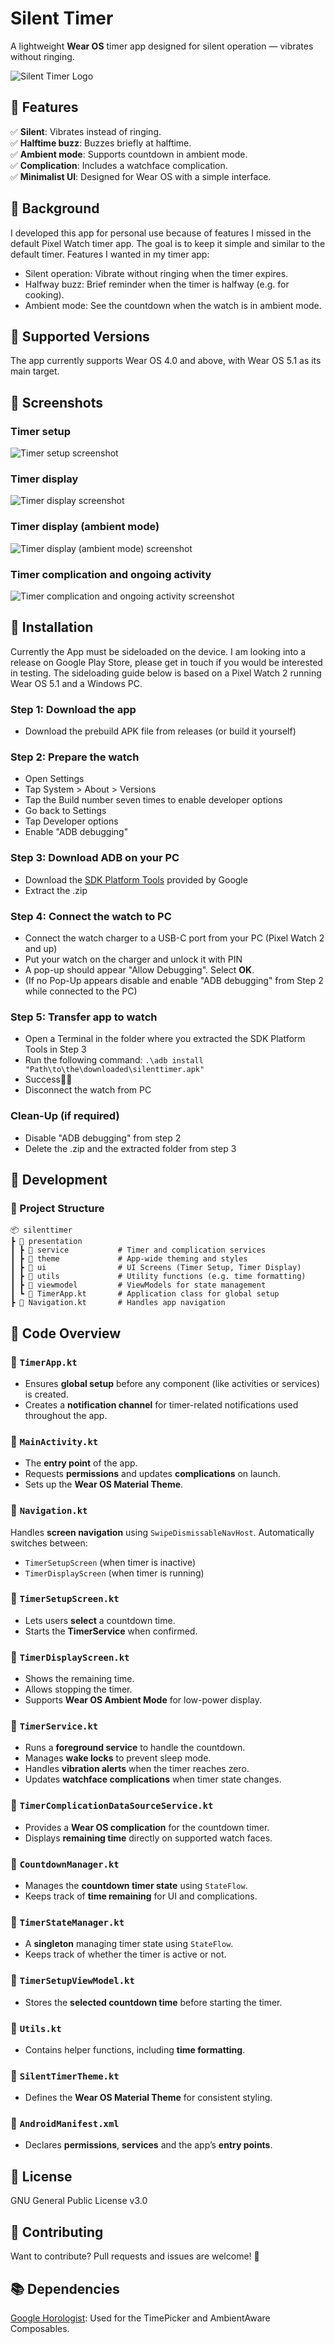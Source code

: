 # **Silent Timer**
A lightweight **Wear OS** timer app designed for silent operation — vibrates without ringing.

![Silent Timer Logo](logo.svg)

## **📌 Features**
 ✅ **Silent**: Vibrates instead of ringing.<br>
 ✅ **Halftime buzz**: Buzzes briefly at halftime.<br>
 ✅ **Ambient mode**: Supports countdown in ambient mode.<br>
 ✅ **Complication**: Includes a watchface complication.<br>
 ✅ **Minimalist UI**: Designed for Wear OS with a simple interface.<br>

## **🌌 Background**
I developed this app for personal use because of features I missed in the default Pixel Watch 
timer app. The goal is to keep it simple and similar to the default timer. Features I
wanted in my timer app:
- Silent operation: Vibrate without ringing when the timer expires.
- Halfway buzz: Brief reminder when the timer is halfway (e.g. for cooking).
- Ambient mode: See the countdown when the watch is in ambient mode.

## **🔧 Supported Versions**
The app currently supports Wear OS 4.0 and above, with Wear OS 5.1 as its main target.

## **📸 Screenshots**
### Timer setup
![Timer setup screenshot](screenshots/timer_setup_screen_small.png)
### Timer display
![Timer display screenshot](screenshots/timer_display_screen_small.png)
### Timer display (ambient mode)
![Timer display (ambient mode) screenshot](screenshots/ambient_mode_small.png)
### Timer complication and ongoing activity
![Timer complication and ongoing activity screenshot](screenshots/complication_small.png)

## **🚀 Installation**
Currently the App must be sideloaded on the device. 
I am looking into a release on Google Play Store, please get in touch if you would be interested in testing.
The sideloading guide below is based on a Pixel Watch 2 running Wear OS 5.1 and a Windows PC.

### **Step 1: Download the app**
- Download the prebuild APK file from releases (or build it yourself)

### **Step 2: Prepare the watch**
- Open Settings
- Tap System > About > Versions
- Tap the Build number seven times to enable developer options
- Go back to Settings
- Tap Developer options
- Enable "ADB debugging"

### **Step 3: Download ADB on your PC**
- Download the [SDK Platform Tools](https://developer.android.com/tools/releases/platform-tools) provided by Google
- Extract the .zip

### **Step 4: Connect the watch to PC**
- Connect the watch charger to a USB-C port from your PC (Pixel Watch 2 and up)
- Put your watch on the charger and unlock it with PIN
- A pop-up should appear "Allow Debugging". Select **OK**. 
- (If no Pop-Up appears disable and enable "ADB debugging" from Step 2 while connected to the PC)

### **Step 5: Transfer app to watch**
- Open a Terminal in the folder where you extracted the SDK Platform Tools in Step 3
- Run the following command: ```.\adb install "Path\to\the\downloaded\silenttimer.apk"```
- Success🎉🎉
- Disconnect the watch from PC

### **Clean-Up (if required)**
- Disable "ADB debugging" from step 2
- Delete the .zip and the extracted folder from step 3

## **🚀 Development**

### **📂 Project Structure**
```
📦 silenttimer
┣ 📂 presentation
┃ ┣ 📂 service           # Timer and complication services
┃ ┣ 📂 theme             # App-wide theming and styles
┃ ┣ 📂 ui                # UI Screens (Timer Setup, Timer Display)
┃ ┣ 📂 utils             # Utility functions (e.g. time formatting)
┃ ┣ 📂 viewmodel         # ViewModels for state management
┃ ┗ 📜 TimerApp.kt       # Application class for global setup
┣ 📜 Navigation.kt       # Handles app navigation
```  

## **📝 Code Overview**

### **🔹 `TimerApp.kt`**
- Ensures **global setup** before any component (like activities or services) is created.
- Creates a **notification channel** for timer-related notifications used throughout the app.

### **🔹 `MainActivity.kt`**
- The **entry point** of the app.
- Requests **permissions** and updates **complications** on launch.
- Sets up the **Wear OS Material Theme**.

### **🔹 `Navigation.kt`**
Handles **screen navigation** using `SwipeDismissableNavHost`. Automatically switches between:
- `TimerSetupScreen` (when timer is inactive)
- `TimerDisplayScreen` (when timer is running)

### **🔹 `TimerSetupScreen.kt`**
- Lets users **select** a countdown time.
- Starts the **TimerService** when confirmed.

### **🔹 `TimerDisplayScreen.kt`**
- Shows the remaining time.
- Allows stopping the timer.
- Supports **Wear OS Ambient Mode** for low-power display.

### **🔹 `TimerService.kt`**
- Runs a **foreground service** to handle the countdown.
- Manages **wake locks** to prevent sleep mode.
- Handles **vibration alerts** when the timer reaches zero.
- Updates **watchface complications** when timer state changes.

### **🔹 `TimerComplicationDataSourceService.kt`**
- Provides a **Wear OS complication** for the countdown timer.
- Displays **remaining time** directly on supported watch faces.

### **🔹 `CountdownManager.kt`**
- Manages the **countdown timer state** using `StateFlow`.
- Keeps track of **time remaining** for UI and complications.

### **🔹 `TimerStateManager.kt`**
- A **singleton** managing timer state using `StateFlow`.
- Keeps track of whether the timer is active or not.

### **🔹 `TimerSetupViewModel.kt`**
- Stores the **selected countdown time** before starting the timer.

### **🔹 `Utils.kt`**
- Contains helper functions, including **time formatting**.

### **🔹 `SilentTimerTheme.kt`**
- Defines the **Wear OS Material Theme** for consistent styling.

### **🔹 `AndroidManifest.xml`**
- Declares **permissions**, **services** and the app’s **entry points**.

## **📜 License**
GNU General Public License v3.0

## **🤝 Contributing**
Want to contribute? Pull requests and issues are welcome! 🎉

## **📚 Dependencies**
[Google Horologist](https://github.com/google/horologist): Used for the TimePicker and AmbientAware Composables.

